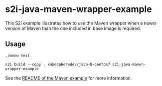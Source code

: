 # s2i-java-maven-wrapper-example

This S2I example illustrates how to use the Maven wrapper when a newer version of Maven than the one included in base image is required.

## Usage

    ./mvnw test    

    s2i build --copy . kubespheredev/java-8-centos7 s2i-java-maven-wrapper-example

See the [README of the Maven example](../maven/README.md) for more information.
